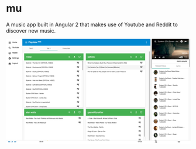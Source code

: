 # mu

A music app built in Angular 2 that makes use of Youtube and Reddit to discover new music.

![Screenshot](mu.png "Screenshot")
